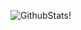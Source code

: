 ![GithubStats](https://github-readme-stats.vercel.app/api?username=zlwang7&show_icons=true&theme=dark&count_private=true)!
